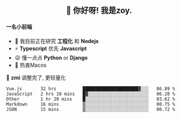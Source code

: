 <h2 align="center">👋 你好呀! 我是zoy.</h2>

#### 一名小前端

- 🌱 我目前正在研究 **工程化** 和 **Nodejs**
- ⚡ **Typescript** 优先 **Javascript**
- 😜 懂一点点 **Python** or **Django**
- 🚀 热衷Macos

🌟 **zmi** 调整完了, 更轻量化




<!--
**l-zoy/l-zoy** is a ✨ _special_ ✨ repository because its `README.md` (this file) appears on your GitHub profile.

Here are some ideas to get you started:

- 🔭 I’m currently working on ...
- 🌱 I’m currently learning ...
- 👯 I’m looking to collaborate on ...
- 🤔 I’m looking for help with ...
- 💬 Ask me about ...
- 📫 How to reach me: ...
- 😄 Pronouns: ...
- ⚡ Fun fact: ...
-->

<!--START_SECTION:waka-->
```text
Vue.js       32 hrs          █████████████████████▓░░░   86.89 % 
JavaScript   2 hrs 18 mins   █▓░░░░░░░░░░░░░░░░░░░░░░░   06.28 % 
Other        1 hr 20 mins    █░░░░░░░░░░░░░░░░░░░░░░░░   03.62 % 
Markdown     16 mins         ▒░░░░░░░░░░░░░░░░░░░░░░░░   00.75 % 
JSON         15 mins         ▒░░░░░░░░░░░░░░░░░░░░░░░░   00.72 % 
```
<!--END_SECTION:waka-->

